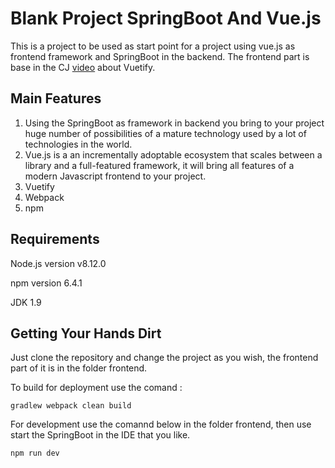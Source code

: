 # Blank Project SpringBoot And Vue.js

This is a project to be used as start point for a project using vue.js as frontend framework and SpringBoot in the backend. The frontend part is base in the CJ [video](https://www.youtube.com/watch?v=5GfpGaHKfyo&t=782s) about Vuetify.

## Main Features

1. Using the SpringBoot as framework in backend you bring to your project huge number of possibilities of a mature technology used by a lot of technologies in the world. 
2. Vue.js is a an incrementally adoptable ecosystem that scales between a library and a full-featured framework, it will bring all features of a modern Javascript frontend to your project.
3. Vuetify
4. Webpack
5. npm


## Requirements

Node.js  version v8.12.0

npm version 6.4.1

JDK 1.9

## Getting Your Hands Dirt

Just clone the repository and change the project as you wish, the frontend part of it is in the folder frontend.

To build for deployment use the comand :
```
gradlew webpack clean build 
```

For development use the comannd below in the folder frontend, then use start the SpringBoot in the  IDE that you like.
```
npm run dev 
```

